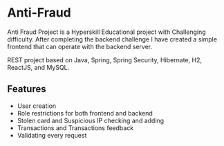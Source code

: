 # Anti-Fraud
Anti Fraud Project is a Hyperskill Educational project with Challenging difficulty.
After completing the backend challenge I have created a simple frontend that can operate with the backend server.

REST project based on Java, Spring, Spring Security, Hibernate, H2, ReactJS, and MySQL.

## Features

- User creation
- Role restrictions for both frontend and backend
- Stolen card and Suspicious IP checking and adding
- Transactions and Transactions feedback
- Validating every request
